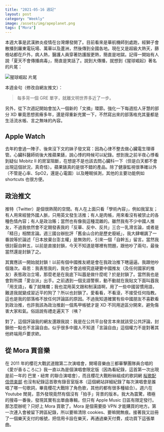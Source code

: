 ```yaml
---
title: "2021-05-16 週記"
layout: post
category: "Weekly"
image: /assets/img/apeplanet.png
tags: ["Mora"]
---
```


本週大事是武漢肺炎疫情在台灣爆發開了。目前看來是華航機師到處跑，經獅子會散播到羅東電玩場、萬華以及蘆洲，然後傳到全國各地。現在又是超級大熱天，篩檢站都在戶外，病人熱，醫護人員穿著防護服更熱，簡直是地獄。記得一開始有人說「夏天不會傳播病毒」，簡直是笑話了。說到大傳播，就想到《猩球崛起》著名的片尾：

![猩球崛起 片尾](/assets/img/apeplanet.png)

本週金句（修改自網友推文）：

> 每多背一個 GRE 單字，就離文明世界多近了一步。

另外，從下次週記開始會加入一個新的「文摘」環節。強化一下每週拾人牙慧的部分 XD 畢竟思想貧瘠多年，還是得重新充實一下，不然寫出來的部落格充其量都是生活流水帳、言之無味的內容。

## Apple Watch

去年約會過一陣子、後來沒下文的妹子發文寫：因為心律不整去做心臟電生理導管。心臟科醫師術後大推蘋果錶，說心悸的時候可以紀錄。想到我之前半夜心悸看到疑似 Mobitz II 的房室阻斷，在想是不是也該去問心臟科一下（但是白天都不會出現這個狀況，真奇怪）。蘋果錶真的是很不錯的產品。除了健康監視很準確以外（不管是心率、SpO2，還是心電圖）以及睡眠偵測，其他的主要功能例如 shortcuts 也很方便。

## 政治推文

推特（Twitter）是個很熱鬧的空間。有人在上面只看「學術內容」，例如我室友；有人用來經營外國人脈，只用英文發生活推；有人是肉帳，用來看沒有被禁止的各種色情內容；有人是政治賬；當然也有像我這種混雜的。雖然我有不少中國人推友，不過我依然會不定期發表我的「反華、反中、反共」三合一乳滑言論，或者是「精日」相關言論。週三國台辦批評「舊金山合約是歷史廢紙」，我大肆嘲諷了一番說等於論述「日本放棄台澎主權」是無效的，引來一個「自幹五」留言。當然我很討厭自幹五，以前是直接封鎖，今天不知道是哪裡有問題，跟他吵了兩句，最後當然還是封鎖了之。

其實應該一開始就封鎖！以前有個中國推友總是會在我政治推下瞎逼逼。我跟他吵個幾次。尋思：我表態我的，我也不會追根究底硬要中國推友（及任何國家的推友）表態政治立場，那麼老是在我底下叫囂是做什麼呢？於是封鎖了。當然我也是會對所謂「愛台派」出手。之前遇到一個支語警察，動不動就在我貼文下面叫囂我「用支語」，看了就賭爛；我也混用英文跟和制漢語啊，用了一些中國習慣用語，難道我就變成習近平的狗了？所以也封鎖了。愛看看，不看滾，不接受任何指教。這也是我的部落格不放任何評論區的原因。不過我知道確實有些中國朋友不喜歡看到政治推，也許我該為政治推創一個馬甲帳號才是 XD 不同用途區分開來，避免傷害大家和氣。俗話說有禮走遍天下（咦？

對了，這個評論我的網友還跟我說：我是在公共平台發言本來就該受公共評論，封鎖他一點也不言論自由。似乎很多中國人不知道「言論自由」這個權力不是對著其他終端用戶要求欸。

## 從 Mora 買音樂

在 2011 年的櫻花大戰武道館第二次演唱會，開場音樂由三都華擊團隊員合唱的《愛が香るころに》我一直以為是個演唱會限定版（因為看紀錄，這首第一次出現是前一年的 巴里・紐育 的聯合演唱會），而且櫻花大戰粉絲組成的歌詞網 [桜歌配信倶楽部](http://oukahaishin.blog.jp/) 也沒有紀錄這首歌有錄音室版本（這個網站詳細紀錄了每次演唱會是誰唱了哪一句歌詞，畢竟櫻花大戰除了角色歌，其他的都有很多種組合）。週六在 Youtube 閒晃，意外發現竟然有個沒有「拍手」背景的版本。我大為震驚，積極的搜尋一番後，發現其實有出單曲專輯，但只有 Apple Music 日區有限定發行。那怎麼辦呢？只好上 Mora 買歌了。Mora 是個需要掛 VPN 才能購買的地方。第一次連入會被留下跨區紀錄，所以要嘛清除 cookies、要嘛開無痕。接著我又註冊了一個樂天支付的帳號，把信用卡設在樂天，再通過樂天付費，成功買下這張單曲。
